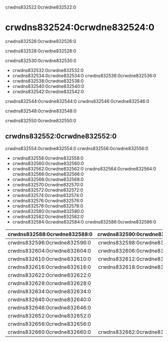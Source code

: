 crwdns832522:0crwdne832522:0
# crwdns832524:0crwdne832524:0

crwdns832526:0crwdne832526:0

crwdns832528:0crwdne832528:0

crwdns832530:0crwdne832530:0

* crwdns832532:0crwdne832532:0
* crwdns832534:0crwdne832534:0 crwdns832536:0crwdne832536:0
* crwdns832538:0crwdne832538:0
* crwdns832540:0crwdne832540:0
* crwdns832542:0crwdne832542:0

crwdns832544:0crwdne832544:0 crwdns832546:0crwdne832546:0

crwdns832548:0crwdne832548:0

crwdns832550:0crwdne832550:0
## crwdns832552:0crwdne832552:0

crwdns832554:0crwdne832554:0 crwdns832556:0crwdne832556:0

- crwdns832558:0crwdne832558:0
- crwdns832560:0crwdne832560:0
- crwdns832562:0crwdne832562:0 crwdns832564:0crwdne832564:0 crwdns832566:0crwdne832566:0
- crwdns832568:0crwdne832568:0
- crwdns832570:0crwdne832570:0
- crwdns832572:0crwdne832572:0
- crwdns832574:0crwdne832574:0
- crwdns832576:0crwdne832576:0
- crwdns832578:0crwdne832578:0
- crwdns832580:0crwdne832580:0
- crwdns832582:0crwdne832582:0
- crwdns832584:0crwdne832584:0 crwdns832586:0crwdne832586:0

| crwdns832588:0crwdne832588:0 | crwdns832590:0crwdne832590:0 | crwdns832592:0crwdne832592:0 | crwdns832594:0crwdne832594:0 |
|:---------------------------- |:----------------------------:|:----------------------------:|:----------------------------:|
| crwdns832596:0crwdne832596:0 | crwdns832598:0crwdne832598:0 | crwdns832600:0crwdne832600:0 | crwdns832602:0crwdne832602:0 |
| crwdns832604:0crwdne832604:0 | crwdns832606:0crwdne832606:0 | crwdns832608:0crwdne832608:0 |                              |
| crwdns832610:0crwdne832610:0 | crwdns832612:0crwdne832612:0 | crwdns832614:0crwdne832614:0 |                              |
| crwdns832616:0crwdne832616:0 | crwdns832618:0crwdne832618:0 |                              | crwdns832620:0crwdne832620:0 |
| crwdns832622:0crwdne832622:0 |                              | crwdns832624:0crwdne832624:0 | crwdns832626:0crwdne832626:0 |
| crwdns832628:0crwdne832628:0 |                              | crwdns832630:0crwdne832630:0 | crwdns832632:0crwdne832632:0 |
| crwdns832634:0crwdne832634:0 |                              | crwdns832636:0crwdne832636:0 | crwdns832638:0crwdne832638:0 |
| crwdns832640:0crwdne832640:0 |                              | crwdns832642:0crwdne832642:0 | crwdns832644:0crwdne832644:0 |
| crwdns832646:0crwdne832646:0 |                              | crwdns832648:0crwdne832648:0 | crwdns832650:0crwdne832650:0 |
| crwdns832652:0crwdne832652:0 |                              | crwdns832654:0crwdne832654:0 |                              |
| crwdns832656:0crwdne832656:0 |                              | crwdns832658:0crwdne832658:0 |                              |
| crwdns832660:0crwdne832660:0 | crwdns832662:0crwdne832662:0 | crwdns832664:0crwdne832664:0 |                              |
